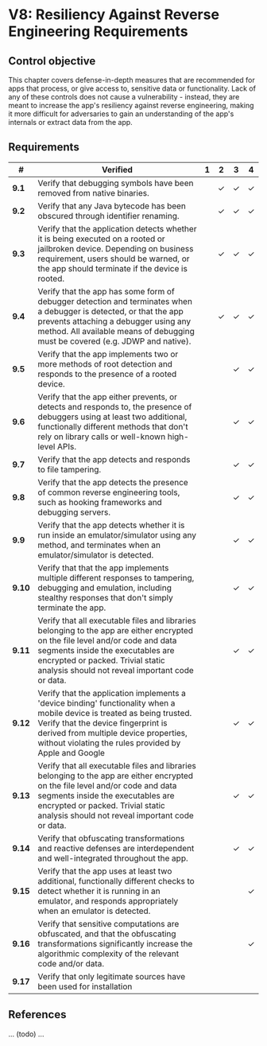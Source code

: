 # V8: Resiliency Against Reverse Engineering Requirements

## Control objective

This chapter covers defense-in-depth measures that are recommended for apps that process, or give access to, sensitive data or functionality. Lack of any of these controls does not cause a vulnerability - instead, they are meant to increase the app's resiliency against reverse engineering, making it more difficult for adversaries to gain an understanding of the app's internals or extract data from the app.

## Requirements

| # | Verified | 1 | 2 | 3 | 4 |
| --- | --- | --- | --- | --- | --- |
| **9.1** | Verify that debugging symbols have been removed from native binaries. |   | ✓ | ✓ | ✓ |
| **9.2** | Verify that any Java bytecode has been obscured through identifier renaming.  |   | ✓ | ✓ | ✓ |
| **9.3** | Verify that the application detects whether it is being executed on a rooted or jailbroken device. Depending on business requirement, users should be warned, or the app should terminate if the device is rooted. |   | ✓ | ✓ | ✓ |
| **9.4** | Verify that the app has some form of debugger detection and terminates when a debugger is detected, or that the app prevents attaching a debugger using any method. All available means of debugging must be covered (e.g. JDWP and native). |   | ✓ | ✓ | ✓ |
| **9.5** | Verify that the app implements two or more methods of root detection and responds to the presence of a rooted device.  |   |  | ✓ | ✓ |
| **9.6** | Verify that the app either prevents, or detects and responds to, the presence of debuggers using at least two additional, functionally different methods that don't rely on library calls or well-known high-level APIs. |   |   | ✓ | ✓ |
| **9.7** | Verify that the app detects and responds to file tampering. |   |   | ✓ | ✓ |
| **9.8** | Verify that the app detects the presence of common reverse engineering tools, such as hooking frameworks and debugging servers. |   |   | ✓ | ✓ |
| **9.9** | Verify that the app detects whether it is run inside an emulator/simulator using any method, and terminates when an emulator/simulator is detected.  |   |   | ✓ | ✓ |
| **9.10** | Verify that that the app implements multiple different responses to tampering, debugging and emulation, including stealthy responses that don't simply terminate the app. |   |   | ✓ | ✓ |
| **9.11** | Verify that all executable files and libraries belonging to the app are either encrypted on the file level and/or code and data segments inside the executables are encrypted or packed. Trivial static analysis should not reveal important code or data. |   |   | ✓ | ✓ |
| **9.12**| Verify that the application implements a 'device binding' functionality when a mobile device is treated as being trusted. Verify that the device fingerprint is derived from multiple device properties, without violating the rules provided by Apple and Google  |   |   | ✓ | ✓ |
| **9.13** | Verify that all executable files and libraries belonging to the app are either encrypted on the file level and/or code and data segments inside the executables are encrypted or packed. Trivial static analysis should not reveal important code or data. |   |   | ✓ | ✓ |
| **9.14** | Verify that obfuscating transformations and reactive defenses are interdependent and well-integrated throughout the app.  |   |   | ✓ | ✓ |
| **9.15** | Verify that the app uses at least two additional, functionally different checks to detect whether it is running in an emulator, and responds appropriately when an emulator is detected.|   |   |   | ✓ |
| **9.16** | Verify that sensitive computations are obfuscated, and that the obfuscating transformations significantly increase the algorithmic complexity of the relevant code and/or data. |   |   |   | ✓ |
| **9.17** | Verify that only legitimate sources have been used for installation | 

## References

... (todo) ...
